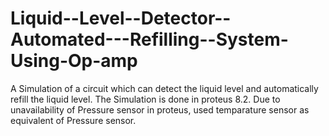 # Liquid--Level--Detector--Automated---Refilling--System-Using-Op-amp
A Simulation of a circuit which can detect the liquid level and automatically refill the liquid level.
The Simulation is done in proteus 8.2.
Due to unavailability of Pressure sensor in proteus, used temparature sensor as equivalent of Pressure sensor.
